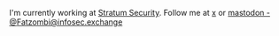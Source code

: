 I'm currently working at [Stratum Security](https://stratumsecurity.com). Follow me at [x](https://x.com/fat_zombi) or [mastodon - @Fatzombi@infosec.exchange](https://infosec.exchange/@Fatzombi)
